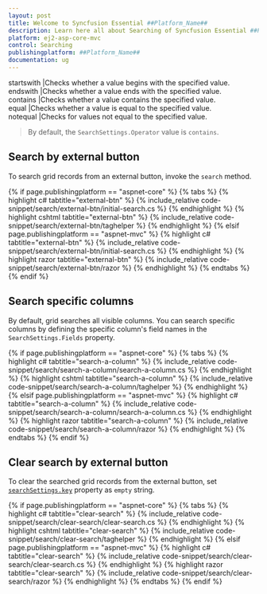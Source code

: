 ```yaml
---
layout: post
title: Welcome to Syncfusion Essential ##Platform_Name##
description: Learn here all about Searching of Syncfusion Essential ##Platform_Name## widgets based on HTML5 and jQuery.
platform: ej2-asp-core-mvc
control: Searching
publishingplatform: ##Platform_Name##
documentation: ug
---
```


startswith |Checks whether a value begins with the specified value.
endswith |Checks whether a value ends with the specified value.
contains |Checks whether a value contains the specified value.
equal |Checks whether a value is equal to the specified value.
notequal |Checks for values not equal to the specified value.

> By default, the `SearchSettings.Operator` value is `contains`.

## Search by external button

To search grid records from an external button, invoke the `search` method.

{% if page.publishingplatform == "aspnet-core" %}
{% tabs %}
{% highlight c# tabtitle="external-btn" %}
{% include_relative code-snippet/search/external-btn/initial-search.cs %}
{% endhighlight %}
{% highlight cshtml tabtitle="external-btn" %}
{% include_relative code-snippet/search/external-btn/taghelper %}
{% endhighlight %}
{% elsif page.publishingplatform == "aspnet-mvc" %}
{% highlight c# tabtitle="external-btn" %}
{% include_relative code-snippet/search/external-btn/initial-search.cs %}
{% endhighlight %}
{% highlight razor tabtitle="external-btn" %}
{% include_relative code-snippet/search/external-btn/razor %}
{% endhighlight %}
{% endtabs %}
{% endif %}



## Search specific columns

By default, grid searches all visible columns. You can search specific columns by defining the specific column's field names in the `SearchSettings.Fields` property.

{% if page.publishingplatform == "aspnet-core" %}
{% tabs %}
{% highlight c# tabtitle="search-a-column" %}
{% include_relative code-snippet/search/search-a-column/search-a-column.cs %}
{% endhighlight %}
{% highlight cshtml tabtitle="search-a-column" %}
{% include_relative code-snippet/search/search-a-column/taghelper %}
{% endhighlight %}
{% elsif page.publishingplatform == "aspnet-mvc" %}
{% highlight c# tabtitle="search-a-column" %}
{% include_relative code-snippet/search/search-a-column/search-a-column.cs %}
{% endhighlight %}
{% highlight razor tabtitle="search-a-column" %}
{% include_relative code-snippet/search/search-a-column/razor %}
{% endhighlight %}
{% endtabs %}
{% endif %}



## Clear search by external button

To clear the searched grid records from the external button, set [`searchSettings.key`](./api-searchSettings.html#key-string) property as `empty` string.

{% if page.publishingplatform == "aspnet-core" %}
{% tabs %}
{% highlight c# tabtitle="clear-search" %}
{% include_relative code-snippet/search/clear-search/clear-search.cs %}
{% endhighlight %}
{% highlight cshtml tabtitle="clear-search" %}
{% include_relative code-snippet/search/clear-search/taghelper %}
{% endhighlight %}
{% elsif page.publishingplatform == "aspnet-mvc" %}
{% highlight c# tabtitle="clear-search" %}
{% include_relative code-snippet/search/clear-search/clear-search.cs %}
{% endhighlight %}
{% highlight razor tabtitle="clear-search" %}
{% include_relative code-snippet/search/clear-search/razor %}
{% endhighlight %}
{% endtabs %}
{% endif %}


